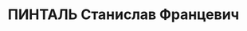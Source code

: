 ---
title: ПИНТАЛЬ Станислав Францевич
description: 'Род. в 1894, поляк, член ВКП(б) с 06.1917, в органах НКВД с 1920.

  Звание: 07.04.1936 - капитан ГБ (Казахская АССР).

  Награды: знак «Почетный работник ВЧК—ОГПУ (V)» №376, 23.02.1928 - орден Красного
  Знамени.

  нач. УНКВД Южно-Казахстанской обл. Казахской ССР, уволен 17.02.1938.

  Арестован 19.07.1937. Осужден 09.12.1937 ВК ВС СССР, ВМН. Расстрелян 09.12.1937,
  Москва.

  Реабилитирован 07.03.1956.'
---